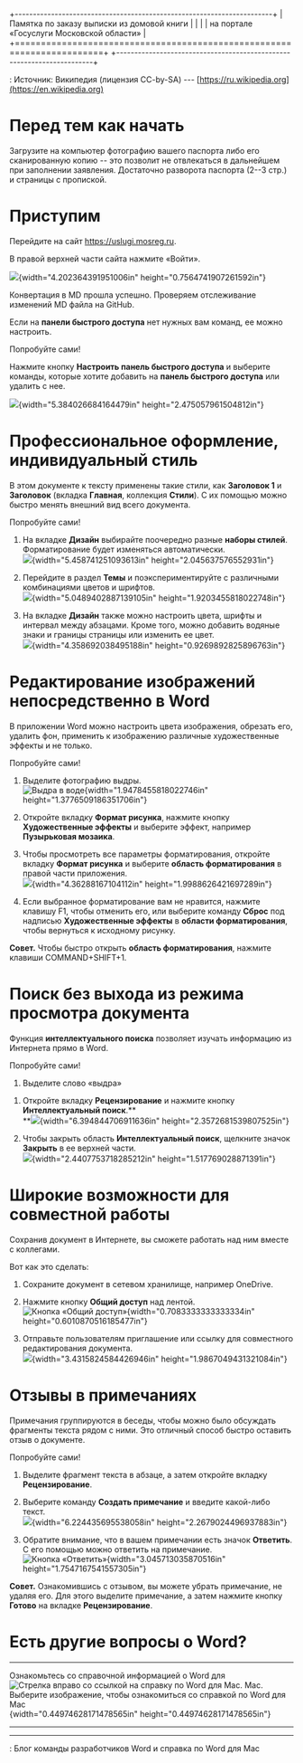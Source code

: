 +-----------------------------------------------------------------------+
| Памятка по заказу выписки из домовой книги                            |
|                                                                       |
| на портале «Госуслуги Московской области»                             |
+=======================================================================+
+-----------------------------------------------------------------------+

: Источник: Википедия (лицензия CC-by-SA) ---
[https://ru.wikipedia.org](https://en.wikipedia.org)

# Перед тем как начать

Загрузите на компьютер фотографию вашего паспорта либо его сканированную
копию -- это позволит не отвлекаться в дальнейшем при заполнении
заявления. Достаточно разворота паспорта (2--3 стр.) и страницы с
пропиской.

# 

# Приступим

Перейдите на сайт <https://uslugi.mosreg.ru>.

В правой верхней части сайта нажмите «Войти».

![](media/image1.jpg){width="4.202364391951006in"
height="0.7564741907261592in"}

Конвертация в MD прошла успешно. Проверяем отслеживание изменений MD
файла на GitHub.

Если на **панели быстрого доступа** нет нужных вам команд, ее можно
настроить.

Попробуйте сами!

Нажмите кнопку **Настроить панель быстрого доступа** и выберите команды,
которые хотите добавить на **панель быстрого доступа** или удалить с
нее.

![](media/image2.png){width="5.384026684164479in"
height="2.475057961504812in"}

# Профессиональное оформление, индивидуальный стиль

В этом документе к тексту применены такие стили, как **Заголовок 1** и
**Заголовок** (вкладка **Главная**, коллекция **Стили**). С их помощью
можно быстро менять внешний вид всего документа.

Попробуйте сами!

1.  На вкладке **Дизайн** выбирайте поочередно разные **наборы стилей**.
    Форматирование будет изменяться автоматически.\
    ![](media/image3.png){width="5.458741251093613in"
    height="2.045637576552931in"}

2.  Перейдите в раздел **Темы** и поэкспериментируйте с различными
    комбинациями цветов и шрифтов.\
    ![](media/image4.png){width="5.0489402887139105in"
    height="1.9203455818022748in"}

3.  На вкладке **Дизайн** также можно настроить цвета, шрифты и интервал
    между абзацами. Кроме того, можно добавить водяные знаки и границы
    страницы или изменить ее цвет.\
    ![](media/image5.png){width="4.358692038495188in"
    height="0.9269892825896763in"}

# Редактирование изображений непосредственно в Word

В приложении Word можно настроить цвета изображения, обрезать его,
удалить фон, применить к изображению различные художественные эффекты и
не только.

Попробуйте сами!

1.  Выделите фотографию выдры.\
    ![Выдра в воде](media/image6.png){width="1.9478455818022746in"
    height="1.3776509186351706in"}

2.  Откройте вкладку **Формат рисунка**, нажмите кнопку **Художественные
    эффекты** и выберите эффект, например **Пузырьковая мозаика**.

3.  Чтобы просмотреть все параметры форматирования, откройте вкладку
    **Формат рисунка** и выберите **область форматирования** в правой
    части приложения.\
    ![](media/image7.png){width="4.36288167104112in"
    height="1.9988626421697289in"}

4.  Если выбранное форматирование вам не нравится, нажмите клавишу F1,
    чтобы отменить его, или выберите команду **Сброс** под надписью
    **Художественные эффекты** в **области форматирования**, чтобы
    вернуться к исходному рисунку.

**Совет.** Чтобы быстро открыть **область форматирования**, нажмите
клавиши COMMAND+SHIFT+1.

# Поиск без выхода из режима просмотра документа

Функция **интеллектуального поиска** позволяет изучать информацию из
Интернета прямо в Word.

Попробуйте сами!

1.  Выделите слово «выдра»

<!-- -->

1.  Откройте вкладку **Рецензирование** и нажмите кнопку
    **Интеллектуальный поиск**.**\
    **![](media/image8.png){width="6.394844706911636in"
    height="2.3572681539807525in"}

2.  Чтобы закрыть область **Интеллектуальный поиск**, щелкните значок
    **Закрыть** в ее верхней части.\
    ![](media/image9.png){width="2.4407753718285212in"
    height="1.517769028871391in"}

# Широкие возможности для совместной работы

Сохранив документ в Интернете, вы сможете работать над ним вместе с
коллегами.

Вот как это сделать:

1.  Сохраните документ в сетевом хранилище, например OneDrive.

2.  Нажмите кнопку **Общий доступ** над лентой.\
    ![Кнопка «Общий
    доступ»](media/image10.png){width="0.7083333333333334in"
    height="0.6010870516185477in"}

3.  Отправьте пользователям приглашение или ссылку для совместного
    редактирования документа.\
    ![](media/image11.png){width="3.4315824584426946in"
    height="1.9867049431321084in"}

# Отзывы в примечаниях

Примечания группируются в беседы, чтобы можно было обсуждать фрагменты
текста рядом с ними. Это отличный способ быстро оставить отзыв о
документе.

Попробуйте сами!

1.  Выделите фрагмент текста в абзаце, а затем откройте вкладку
    **Рецензирование**.

2.  Выберите команду **Создать примечание** и введите какой-либо текст.\
    ![](media/image12.png){width="6.224435695538058in"
    height="2.2679024496937883in"}

3.  Обратите внимание, что в вашем примечании есть значок **Ответить**.
    С его помощью можно ответить на примечание.\
    ![Кнопка «Ответить»](media/image13.png){width="3.045713035870516in"
    height="1.7547167541557305in"}

**Совет.** Ознакомившись с отзывом, вы можете убрать примечание, не
удаляя его. Для этого выделите примечание, а затем нажмите кнопку
**Готово** на вкладке **Рецензирование**.

# Есть другие вопросы о Word?

  ---------------------------------------------------------------------------------------------------------
  Ознакомьтесь со справочной информацией о Word для ![Стрелка вправо со ссылкой на справку по Word для Mac.
  Mac.                                              Выберите изображение, чтобы ознакомиться со справкой по
                                                    Word для
                                                    Mac](media/image14.png){width="0.44974628171478565in"
                                                    height="0.44974628171478565in"}
  ------------------------------------------------- -------------------------------------------------------

  ---------------------------------------------------------------------------------------------------------

  : Блог команды разработчиков Word и справка по Word для Mac
